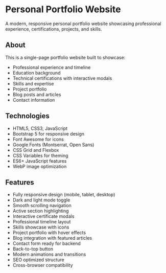 # Personal Portfolio Website

A modern, responsive personal portfolio website showcasing professional experience, certifications, projects, and skills.

## About

This is a single-page portfolio website built to showcase:
- Professional experience and timeline
- Education background
- Technical certifications with interactive modals
- Skills and expertise
- Project portfolio
- Blog posts and articles
- Contact information

## Technologies

- HTML5, CSS3, JavaScript
- Bootstrap 5 for responsive design
- Font Awesome for icons
- Google Fonts (Montserrat, Open Sans)
- CSS Grid and Flexbox
- CSS Variables for theming
- ES6+ JavaScript features
- WebP image optimization

## Features

- Fully responsive design (mobile, tablet, desktop)
- Dark and light mode toggle
- Smooth scrolling navigation
- Active section highlighting
- Interactive certificate modals
- Professional timeline layout
- Skills showcase with icons
- Project portfolio with hover effects
- Blog integration with featured articles
- Contact form ready for backend
- Back-to-top button
- Modern animations and transitions
- SEO optimized structure
- Cross-browser compatibility 